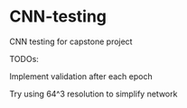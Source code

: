 # CNN-testing
 CNN testing for capstone project

TODOs:

Implement validation after each epoch

Try using 64^3 resolution to simplify network
